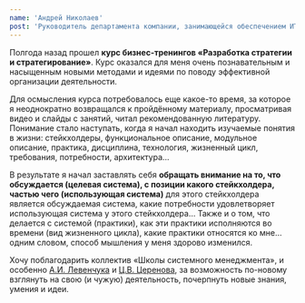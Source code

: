 ```yaml
---
name: 'Андрей Николаев'
post: 'Руководитель департамента компании, занимающейся обеспечением ИТ-безопасности'
---
```


Полгода назад прошел **курс бизнес-тренингов «Разработка стратегии и стратегирование»**. Курс оказался для меня очень познавательным и насыщенным новыми методами и идеями по поводу эффективной организации деятельности.

Для осмысления курса потребовалось еще какое-то время, за которое я неоднократно возвращался к пройдённому материалу, просматривая видео и слайды с занятий, читал рекомендованную литературу. Понимание стало наступать, когда я начал находить изучаемые понятия в жизни: стейкхолдеры, функциональное описание, модульное описание, практика, дисциплина, технология, жизненный цикл, требования, потребности, архитектура…

В результате я начал заставлять себя **обращать внимание на то, что обсуждается (целевая система), с позиции какого стейкхолдера, частью чего (использующая система)** для этого стейкхолдера является обсуждаемая система, какие потребности удовлетворяет использующая система у этого стейкхолдера… Также и о том, что делается с системой (практики), как эти практики исполняются во времени (вид жизненного цикла), какие практики относятся ко мне… одним словом, способ мышления у меня здорово изменился.

Хочу поблагодарить коллектив «Школы системного менеджмента», и особенно [А.И. Левенчука](/team/levenchuk) и [Ц.В. Церенова](/team/tserenov), за возможность по-новому взглянуть на свою (и чужую) деятельность, почерпнуть новые знания, умения и идеи.
